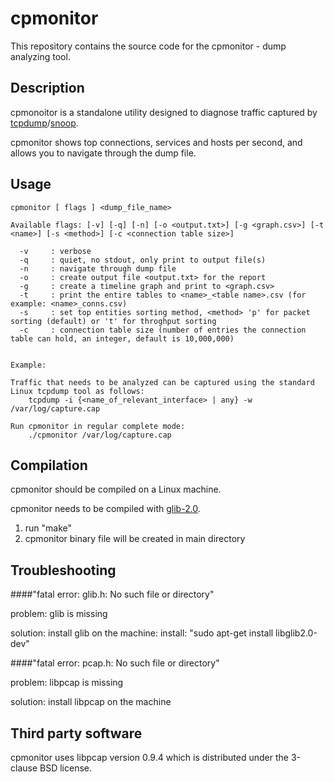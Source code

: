 # cpmonitor

This repository contains the source code for the cpmonitor - dump analyzing tool.


## Description

cpmonoitor is a standalone utility designed to diagnose traffic captured by [tcpdump](www.tcpdump.org)/[snoop](http://snoopwpf.codeplex.com/).

cpmonitor shows top connections, services and hosts per second, and allows you to navigate through the dump file. 


## Usage

    cpmonitor [ flags ] <dump_file_name>

    Available flags: [-v] [-q] [-n] [-o <output.txt>] [-g <graph.csv>] [-t <name>] [-s <method>] [-c <connection table size>]

      -v     : verbose
      -q     : quiet, no stdout, only print to output file(s)
      -n     : navigate through dump file
      -o     : create output file <output.txt> for the report
      -g     : create a timeline graph and print to <graph.csv>
      -t     : print the entire tables to <name>_<table name>.csv (for example: <name>_conns.csv)
      -s     : set top entities sorting method, <method> 'p' for packet sorting (default) or 't' for throghput sorting
      -c     : connection table size (number of entries the connection table can hold, an integer, default is 10,000,000)


	Example:

	Traffic that needs to be analyzed can be captured using the standard Linux tcpdump tool as follows:
		tcpdump -i {<name_of_relevant_interface> | any} -w /var/log/capture.cap

	Run cpmonitor in regular complete mode:
		./cpmonitor /var/log/capture.cap

  
## Compilation

cpmonitor should be compiled on a Linux machine.

cpmonitor needs to be compiled with [glib-2.0](https://developer.gnome.org/glib/).

1. run "make"
2. cpmonitor binary file will be created in main directory


## Troubleshooting

####"fatal error: glib.h: No such file or directory"

problem: glib is missing

solution: install glib on the machine: install: "sudo apt-get install libglib2.0-dev"



####"fatal error: pcap.h: No such file or directory"

problem: libpcap is missing

solution: install libpcap on the machine


## Third party software

cpmonitor uses libpcap version 0.9.4 which is distributed under the 3-clause BSD license.

